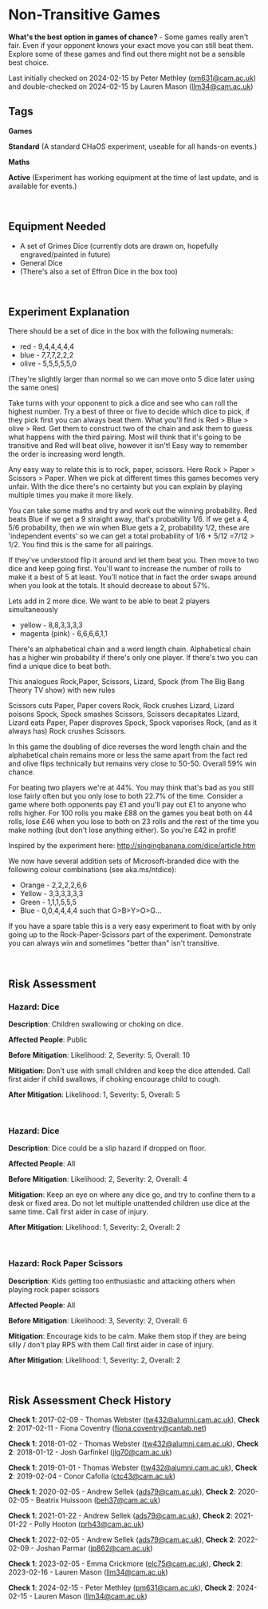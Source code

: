 # Non-Transitive Games

**What's the best option in games of chance?** - Some games really aren't fair. Even if your opponent knows your exact move you can still beat them. Explore some of these games and find out there might not be a sensible best choice.

Last initially checked on 2024-02-15 by Peter Methley (pm631@cam.ac.uk) and double-checked on 2024-02-15 by Lauren Mason (llm34@cam.ac.uk)

## Tags
<!--- Start Tags (DO NOT REMOVE THIS COMMENT) --->

**Games**



**Standard** (A standard CHaOS experiment, useable for all hands-on events.)

**Maths**

**Active** (Experiment has working equipment at the time of last update, and is available for events.)
<!--- End Tags (DO NOT REMOVE THIS COMMENT) --->

<br/>

## Equipment Needed 
- A set of Grimes Dice (currently dots are drawn on, hopefully engraved/painted in future)
- General Dice
- (There's also a set of Effron Dice in the box too)

<br/>

## Experiment Explanation 

There should be a set of dice in the box with the following numerals:
- red - 9,4,4,4,4,4
- blue - 7,7,7,2,2,2
- olive - 5,5,5,5,5,0

(They're slightly larger than normal so we can move onto 5 dice later using the same ones)

Take turns with your opponent to pick a dice and see who can roll the highest number. Try a best of three or five to decide which dice to pick, if they pick first you can always beat them. What you'll find is Red > Blue > olive > Red. Get them to construct two of the chain and ask them to guess what happens with the third pairing. Most will think that it's going to be transitive and Red will beat olive, however it isn't! Easy way to remember the order is increasing word length.

Any easy way to relate this is to rock, paper, scissors. Here Rock > Paper > Scissors > Paper. When we pick at different times this games becomes very unfair. With the dice there's no certainty but you can explain by playing multiple times you make it more likely.

You can take some maths and try and work out the winning probability. Red beats Blue if we get a 9 straight away, that's probability 1/6. If we get a 4, 5/6 probability, then we win when Blue gets a 2, probability 1/2, these are 'independent events' so we can get a total probability of 1/6 + 5/12 =7/12 > 1/2. You find this is the same for all pairings. 

If they've understood flip it around and let them beat you. Then move to two dice and keep going first. You'll want to increase the number of rolls to make it a best of 5 at least. You'll notice that in fact the order swaps around when you look at the totals. It should decrease to about 57%.

Lets add in 2 more dice. We want to be able to beat 2 players simultaneously

- yellow - 8,8,3,3,3,3
- magenta (pink) - 6,6,6,6,1,1

There's an alphabetical chain and a word length chain. Alphabetical chain has a higher win probability if there's only one player. If there's two you can find a unique dice to beat both.

This analogues Rock,Paper, Scissors, Lizard, Spock (from The Big Bang Theory TV show) with new rules

Scissors cuts Paper, Paper covers Rock, Rock crushes Lizard, Lizard poisons Spock, Spock smashes Scissors, Scissors decapitates Lizard, Lizard eats Paper, Paper disproves Spock, Spock vaporises Rock, (and as it always has) Rock crushes Scissors.

In this game the doubling of dice reverses the word length chain and the alphabetical chain remains more or less the same apart from the fact red and olive flips technically but remains very close to 50-50. Overall 59% win chance.

For beating two players we're at 44%. You may think that's bad as you still lose fairly often but you only lose to both 22.7% of the time. Consider a game where both opponents pay £1 and you'll pay out £1 to anyone who rolls higher. For 100 rolls you make £88 on the games you beat both on 44 rolls, lose £46 when you lose to both on 23 rolls and the rest of the time you make nothing (but don't lose anything either). So you're £42 in profit!

Inspired by the experiment here:
http://singingbanana.com/dice/article.htm

We now have several addition sets of Microsoft-branded dice with the following colour combinations (see aka.ms/ntdice):
- Orange - 2,2,2,2,6,6
- Yellow - 3,3,3,3,3,3
- Green - 1,1,1,5,5,5
- Blue - 0,0,4,4,4,4
such that G>B>Y>O>G...

If you have a spare table this is a very easy experiment to float with by only going up to the Rock-Paper-Scissors part of the experiment. Demonstrate you can always win and sometimes "better than" isn't transitive.

<br/>

## Risk Assessment

### **Hazard**: Dice

**Description**: Children swallowing or choking on dice.

**Affected People**: Public

**Before Mitigation**: Likelihood: 2, Severity: 5, Overall: 10

**Mitigation**: Don't use with small children and keep the dice attended.
Call first aider if child swallows, if choking encourage child to cough.

**After Mitigation**: Likelihood: 1, Severity: 5, Overall: 5

<br/>

### **Hazard**: Dice

**Description**: Dice could be a slip hazard if dropped on floor.

**Affected People**: All

**Before Mitigation**: Likelihood: 2, Severity: 2, Overall: 4

**Mitigation**: Keep an eye on where any dice go, and try to confine them to a desk or fixed area. Do not let multiple unattended children use dice at the same time.
Call first aider in case of injury.

**After Mitigation**: Likelihood: 1, Severity: 2, Overall: 2

<br/>

### **Hazard**: Rock Paper Scissors

**Description**: Kids getting too enthusiastic and attacking others when playing rock paper scissors

**Affected People**: All

**Before Mitigation**: Likelihood: 3, Severity: 2, Overall: 6

**Mitigation**: Encourage kids to be calm. Make them stop if they are being silly / don't play RPS with them
Call first aider in case of injury.

**After Mitigation**: Likelihood: 1, Severity: 2, Overall: 2

<br/>

## Risk Assessment Check History 

**Check 1**: 2017-02-09 - Thomas Webster (tw432@alumni.cam.ac.uk), **Check 2**: 2017-02-11 - Fiona Coventry (fiona.coventry@cantab.net)

**Check 1**: 2018-01-02 - Thomas Webster (tw432@alumni.cam.ac.uk), **Check 2**: 2018-01-12 - Josh Garfinkel (jlg70@cam.ac.uk)

**Check 1**: 2019-01-01 - Thomas Webster (tw432@alumni.cam.ac.uk), **Check 2**: 2019-02-04 - Conor Cafolla (ctc43@cam.ac.uk)

**Check 1**: 2020-02-05 - Andrew Sellek (ads79@cam.ac.uk), **Check 2**: 2020-02-05 - Beatrix Huissoon (beh37@cam.ac.uk)

**Check 1**: 2021-01-22 - Andrew Sellek (ads79@cam.ac.uk), **Check 2**: 2021-01-22 - Polly Hooton (prh43@cam.ac.uk)

**Check 1**: 2022-02-05 - Andrew Sellek (ads79@cam.ac.uk), **Check 2**: 2022-02-09 - Joshan Parmar (jp862@cam.ac.uk)

**Check 1**: 2023-02-05 - Emma Crickmore (elc75@cam.ac.uk), **Check 2**: 2023-02-16 - Lauren Mason (llm34@cam.ac.uk)

**Check 1**: 2024-02-15 - Peter Methley (pm631@cam.ac.uk), **Check 2**: 2024-02-15 - Lauren Mason (llm34@cam.ac.uk)

